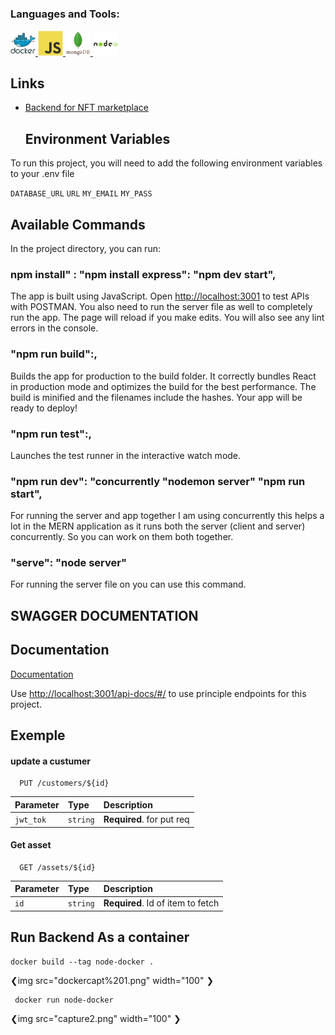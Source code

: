 <h1 align="center"><project-name></h1>

<p align="center"><project-description></p>
 

<h3 align="left">Languages and Tools:</h3>
<p align="left"> <a href="https://www.docker.com/" target="_blank" rel="noreferrer"> <img src="https://raw.githubusercontent.com/devicons/devicon/master/icons/docker/docker-original-wordmark.svg" alt="docker" width="40" height="40"/> </a> <a href="https://developer.mozilla.org/en-US/docs/Web/JavaScript" target="_blank" rel="noreferrer"> <img src="https://raw.githubusercontent.com/devicons/devicon/master/icons/javascript/javascript-original.svg" alt="javascript" width="40" height="40"/> </a> <a href="https://www.mongodb.com/" target="_blank" rel="noreferrer"> <img src="https://raw.githubusercontent.com/devicons/devicon/master/icons/mongodb/mongodb-original-wordmark.svg" alt="mongodb" width="40" height="40"/> </a> <a href="https://nodejs.org" target="_blank" rel="noreferrer"> <img src="https://raw.githubusercontent.com/devicons/devicon/master/icons/nodejs/nodejs-original-wordmark.svg" alt="nodejs" width="40" height="40"/> </a> </p>


  
## Links

- [Backend for NFT marketplace](https://github.com/Mejdi97/Backend/<project-name> "<project-name>")
  
  ## Environment Variables

To run this project, you will need to add the following environment variables to your .env file

`DATABASE_URL`
`URL`
`MY_EMAIL`
`MY_PASS`
  
  

## Available Commands

In the project directory, you can run:

### npm install" : "npm install express": "npm dev start",

The app is built using JavaScript. Open [http://localhost:3001](http://localhost:3001) to test APIs with POSTMAN. You also need to run the server file as well to completely run the app. The page will reload if you make edits.
You will also see any lint errors in the console.

### "npm run build":,

Builds the app for production to the build folder. It correctly bundles React in production mode and optimizes the build for the best performance. The build is minified and the filenames include the hashes. Your app will be ready to deploy!

### "npm run test":,

Launches the test runner in the interactive watch mode.

### "npm run dev": "concurrently "nodemon server" "npm run start",

For running the server and app together I am using concurrently this helps a lot in the MERN application as it runs both the server (client and server) concurrently. So you can work on them both together.

### "serve": "node server"

For running the server file on you can use this command.

## SWAGGER DOCUMENTATION
  
  ## Documentation

[Documentation](https://swagger.io/docs/specification/basic-structure/)
  
  
  Use [http://localhost:3001/api-docs/#/](http://localhost:3001/api-docs/#/) to use principle endpoints for this project.
  
## Exemple

#### update a custumer

```http
  PUT /customers/${id}
```

| Parameter | Type     | Description                |
| :-------- | :------- | :------------------------- |
| `jwt_tok` | `string` | **Required**. for put req  |

#### Get asset

```http
  GET /assets/${id}
```

| Parameter | Type     | Description                       |
| :-------- | :------- | :-------------------------------- |
| `id`      | `string` | **Required**. Id of item to fetch |




## Run Backend As a container

```
docker build --tag node-docker .
```
❮img src="dockercapt%201.png" width="100" ❯

```
 docker run node-docker
```
❮img src="capture2.png" width="100" ❯

